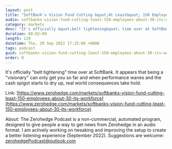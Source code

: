 ```yaml
---
layout: post
title: "SoftBank's Vision Fund Cutting &quot;At Least&quot; 150 Employees, About 30% Of Its Workforce"
audio: softbanks-vision-fund-cutting-least-150-employees-about-30-its-workforce-0
category: markets
desc: "It's officially &quot;belt tightening&quot; time over at SoftBank. It appears that being a &quot;visionary&quot; can only get you so far and when performance wanes and the cash spigot starts to dry up, real world consequences take hold. "
duration: 00:02:09
length: 129
datetime: Thu, 29 Sep 2022 17:25:00 +0000
tags: podcast
guid: softbanks-vision-fund-cutting-least-150-employees-about-30-its-workforce-0
order: 0
---
```

It's officially &quot;belt tightening&quot; time over at SoftBank. It appears that being a &quot;visionary&quot; can only get you so far and when performance wanes and the cash spigot starts to dry up, real world consequences take hold. 

Link: [https://www.zerohedge.com/markets/softbanks-vision-fund-cutting-least-150-employees-about-30-its-workforce](https://www.zerohedge.com/markets/softbanks-vision-fund-cutting-least-150-employees-about-30-its-workforce)

About: The Zerohedge Podcast is a non-commercial, automated program, designed to give people a way to get news from Zerohedge in an audio format.  I am actively working on tweaking and improving the setup to create a better listening experience (September 2022).  Suggestions are welcome: [zerohedgePodcast@outlook.com](mailto:zerohedgePodcast@outlook.com)